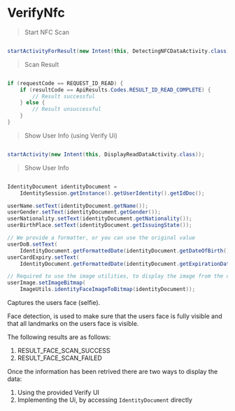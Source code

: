 # VerifyNfc

> Start NFC Scan

```kotlin
```

```java
startActivityForResult(new Intent(this, DetectingNFCDataActivity.class), REQUEST_CODE);
```

> Scan Result

```kotlin
```

```java
if (requestCode == REQUEST_ID_READ) {
	if (resultCode == ApiResults.Codes.RESULT_ID_READ_COMPLETE) {
		// Result successful
	} else {
		// Result unsuccessful
    }
}
```

> Show User Info (using Verify Ui)

```kotlin
```

```java
startActivity(new Intent(this, DisplayReadDataActivity.class));
```

> Show User Info

```kotlin
```

```java
IdentityDocument identityDocument =
	IdentitySession.getInstance().getUserIdentity().getIdDoc();

userName.setText(identityDocument.getName());
userGender.setText(identityDocument.getGender());
userNationality.setText(identityDocument.getNationality());
userBirthPlace.setText(identityDocument.getIssuingState());

// We provide a formatter, or you can use the original value
userDoB.setText(
	IdentityDocument.getFormattedDate(identityDocument.getDateOfBirth()));
userCardExpiry.setText(
	IdentityDocument.getFormattedDate(identityDocument.getExpirationDate()));

// Required to use the image utilities, to display the image from the chip
userImage.setImageBitmap(
	ImageUtils.identityFaceImageToBitmap(identityDocument));
```

Captures the users face (selfie).

Face detection, is used to make sure that the users face is fully visible and that all landmarks on the users face is visible.

The following results are as follows:

1. RESULT_FACE_SCAN_SUCCESS
2. RESULT_FACE_SCAN_FAILED

Once the information has been retrived there are two ways to display the data:

1. Using the provided Verify UI
2. Implementing the Ui, by accessing `IdentityDocument` directly